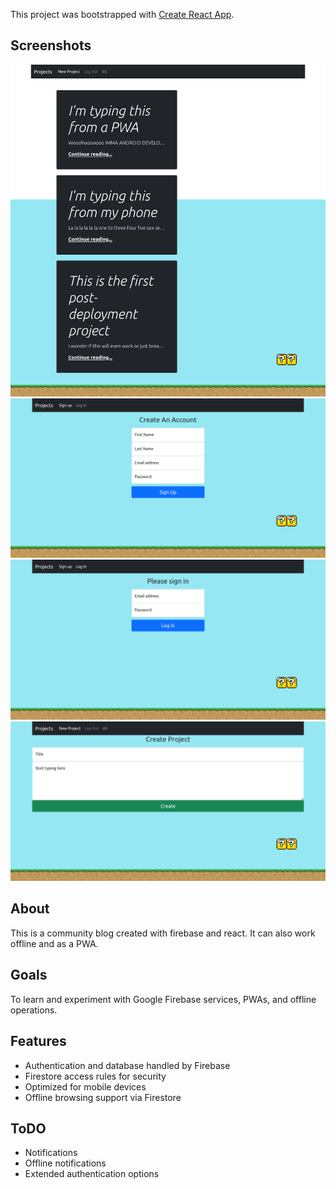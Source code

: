 This project was bootstrapped with [Create React App](https://github.com/facebook/create-react-app).

## Screenshots
![home](/screenshots/projects.png?raw=true 'Home')
![signup](/screenshots/signup.png?raw=true 'Signup')
![login](/screenshots/login.png?raw=true 'Login')
![create](/screenshots/create.png?raw=true 'Create')

## About

This is a community blog created with firebase and react. It can also work offline and as a PWA.

## Goals

To learn and experiment with Google Firebase services, PWAs, and offline operations.

## Features

- Authentication and database handled by Firebase
- Firestore access rules for security
- Optimized for mobile devices
- Offline browsing support via Firestore 

## ToDO

- Notifications
- Offline notifications
- Extended authentication options